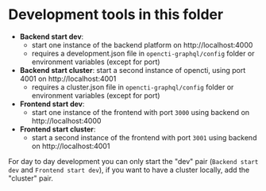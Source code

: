 # Development tools in this folder

- **Backend start dev**: 
  - start one instance of the backend platform on http://localhost:4000
  - requires a development.json file in `opencti-graphql/config` folder or environment variables (except for port)
- **Backend start cluster**: start a second instance of opencti, using port 4001 on http://localhost:4001
  - requires a cluster.json file in `opencti-graphql/config` folder or environment variables (except for port)
- **Frontend start dev**:
    - start one instance of the frontend with port `3000` using backend on http://localhost:4000
- **Frontend start cluster**:
  - start a second instance of the frontend with port `3001` using backend on http://localhost:4001

For day to day development you can only start the "dev" pair (`Backend start dev` and `Frontend start dev`), if you want to have a cluster locally, add the "cluster" pair.